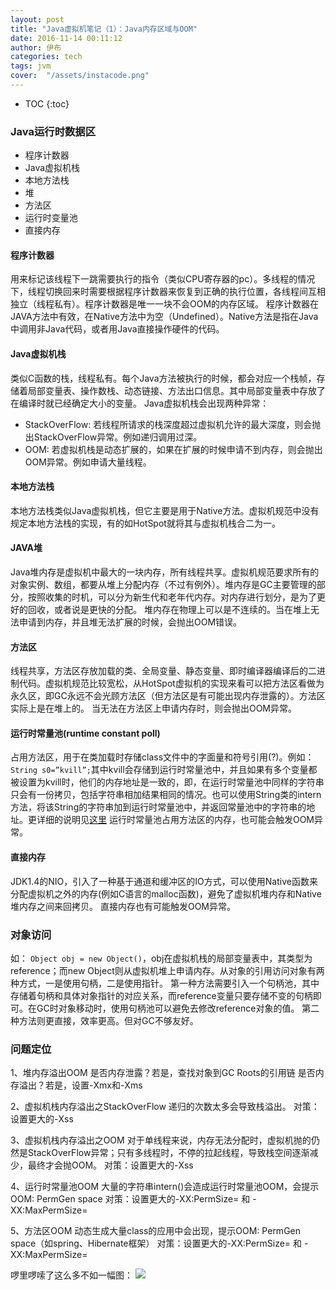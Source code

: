 ```yaml
---
layout: post
title: "Java虚拟机笔记（1）：Java内存区域与OOM"
date: 2016-11-14 00:11:12
author: 伊布
categories: tech
tags: jvm
cover:  "/assets/instacode.png"
---
```


* TOC
{:toc}

### Java运行时数据区

- 程序计数器
- Java虚拟机栈
- 本地方法栈
- 堆
- 方法区
- 运行时变量池
- 直接内存

#### 程序计数器

用来标记该线程下一跳需要执行的指令（类似CPU寄存器的pc）。多线程的情况下，线程切换回来时需要根据程序计数器来恢复到正确的执行位置，各线程间互相独立（线程私有）。程序计数器是唯一一块不会OOM的内存区域。
程序计数器在JAVA方法中有效，在Native方法中为空（Undefined）。Native方法是指在Java中调用非Java代码，或者用Java直接操作硬件的代码。

#### Java虚拟机栈

类似C函数的栈，线程私有。每个Java方法被执行的时候，都会对应一个栈帧，存储着局部变量表、操作数栈、动态链接、方法出口信息。其中局部变量表中存放了在编译时就已经确定大小的变量。
Java虚拟机栈会出现两种异常：

- StackOverFlow: 若线程所请求的栈深度超过虚拟机允许的最大深度，则会抛出StackOverFlow异常。例如递归调用过深。
- OOM: 若虚拟机栈是动态扩展的，如果在扩展的时候申请不到内存，则会抛出OOM异常。例如申请大量线程。

#### 本地方法栈

本地方法栈类似Java虚拟机栈，但它主要是用于Native方法。虚拟机规范中没有规定本地方法栈的实现，有的如HotSpot就将其与虚拟机栈合二为一。

#### JAVA堆

Java堆内存是虚拟机中最大的一块内存，所有线程共享。虚拟机规范要求所有的对象实例、数组，都要从堆上分配内存（不过有例外）。堆内存是GC主要管理的部分，按照收集的时机，可以分为新生代和老年代内存。对内存进行划分，是为了更好的回收，或者说是更快的分配。
堆内存在物理上可以是不连续的。当在堆上无法申请到内存，并且堆无法扩展的时候，会抛出OOM错误。

#### 方法区

线程共享，方法区存放加载的类、全局变量、静态变量、即时编译器编译后的二进制代码。虚拟机规范比较宽松，从HotSpot虚拟机的实现来看可以把方法区看做为永久区，即GC永远不会光顾方法区（但方法区是有可能出现内存泄露的）。方法区实际上是在堆上的。
当无法在方法区上申请内存时，则会抛出OOM异常。

#### 运行时常量池(runtime constant poll)
占用方法区，用于在类加载时存储class文件中的字面量和符号引用(?)。例如：`String s0=”kvill”;`其中kvill会存储到运行时常量池中，并且如果有多个变量都被设置为kvill时，他们的内存地址是一致的，即，在运行时常量池中同样的字符串只会有一份拷贝，包括字符串相加结果相同的情况。也可以使用String类的intern方法，将该String的字符串加到运行时常量池中，并返回常量池中的字符串的地址。更详细的说明见[这里](http://renxiangzyq.iteye.com/blog/549554)
运行时常量池占用方法区的内存，也可能会触发OOM异常。

#### 直接内存

JDK1.4的NIO，引入了一种基于通道和缓冲区的IO方式，可以使用Native函数来分配虚拟机之外的内存(例如C语言的malloc函数)，避免了虚拟机堆内存和Native堆内存之间来回拷贝。
直接内存也有可能触发OOM异常。

### 对象访问

如： `Object obj = new Object()`，obj在虚拟机栈的局部变量表中，其类型为reference；而new Object则从虚拟机堆上申请内存。从对象的引用访问对象有两种方式，一是使用句柄，二是使用指针。
第一种方法需要引入一个句柄池，其中存储着句柄和具体对象指针的对应关系，而reference变量只要存储不变的句柄即可。在GC时对象移动时，使用句柄池可以避免去修改reference对象的值。
第二种方法则更直接，效率更高。但对GC不够友好。

### 问题定位
1、堆内存溢出OOM
是否内存泄露？若是，查找对象到GC Roots的引用链
是否内存溢出？若是，设置-Xmx和-Xms

2、虚拟机栈内存溢出之StackOverFlow
递归的次数太多会导致栈溢出。
对策：设置更大的-Xss

3、虚拟机栈内存溢出之OOM
对于单线程来说，内存无法分配时，虚拟机抛的仍然是StackOverFlow异常；只有多线程时，不停的拉起线程，导致栈空间逐渐减少，最终才会抛OOM。
对策：设置更大的-Xss

4、运行时常量池OOM
大量的字符串intern()会造成运行时常量池OOM，会提示OOM: PermGen space
对策：设置更大的-XX:PermSize= 和 -XX:MaxPermSize=

5、方法区OOM
动态生成大量class的应用中会出现，提示OOM: PermGen space（如spring、Hibernate框架）
对策：设置更大的-XX:PermSize= 和 -XX:MaxPermSize=

啰里啰嗦了这么多不如一幅图：
![](http://7xir15.com1.z0.glb.clouddn.com/jvmdata.png)
